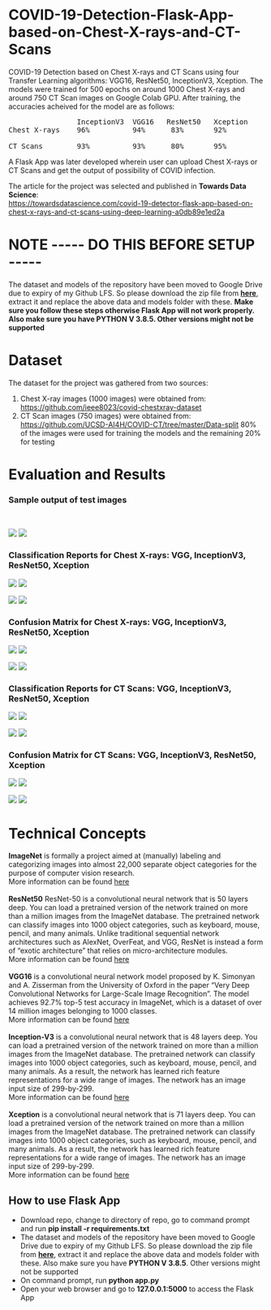 # COVID-19-Detection-Flask-App-based-on-Chest-X-rays-and-CT-Scans
COVID-19 Detection based on Chest X-rays and CT Scans using four Transfer Learning algorithms: VGG16, ResNet50, InceptionV3, Xception. The models were trained for 500 epochs on around 1000 Chest X-rays and around 750 CT Scan images on Google Colab GPU. After training, the accuracies acheived for the model are as follows:
<pre>
                InceptionV3  VGG16   ResNet50   Xception
Chest X-rays    96%          94%      83%       92%

CT Scans        93%          93%      80%       95%
</pre>
A Flask App was later developed wherein user can upload Chest X-rays or CT Scans and get the output of possibility of COVID infection.

The article for the project was selected and published in <b>Towards Data Science</b>:<br> 
https://towardsdatascience.com/covid-19-detector-flask-app-based-on-chest-x-rays-and-ct-scans-using-deep-learning-a0db89e1ed2a

# NOTE ----- DO THIS BEFORE SETUP -----
The dataset and models of the repository have been moved to Google Drive due to expiry of my Github LFS. So please download the zip file from <b><a href="https://drive.google.com/file/d/1dA-rdmDmCGa3xxW5KpfLJdo7M54lPcQq/view?usp=sharing">here</a></b>, extract it and replace the above data and models folder with these. <b>Make sure you follow these steps otherwise Flask App will not work properly. Also make sure you have PYTHON V 3.8.5. Other versions might not be supported</b>

# Dataset
The dataset for the project was gathered from two sources:
1. Chest X-ray images (1000 images) were obtained from: https://github.com/ieee8023/covid-chestxray-dataset
2. CT Scan images (750 images) were obtained from: https://github.com/UCSD-AI4H/COVID-CT/tree/master/Data-split
80% of the images were used for training the models and the remaining 20% for testing

# Evaluation and Results
<h3>Sample output of test images</h3><br>

<img src="https://github.com/tangledpuzzle/COVID-19-Detection-Flask-App-based-on-Chest-X-rays-and-CT-Scans/blob/main/screenshots/sample_chest.PNG"> <img src="https://github.com/tangledpuzzle/COVID-19-Detection-Flask-App-based-on-Chest-X-rays-and-CT-Scans/blob/main/screenshots/sample_ct.PNG">

<h3>Classification Reports for Chest X-rays:  VGG, InceptionV3, ResNet50, Xception </h3>

<img src="https://github.com/tangledpuzzle/COVID-19-Detection-Flask-App-based-on-Chest-X-rays-and-CT-Scans/blob/main/flask%20app/assets/images/vgg_chest_report.PNG"> <img src="https://github.com/tangledpuzzle/COVID-19-Detection-Flask-App-based-on-Chest-X-rays-and-CT-Scans/blob/main/flask%20app/assets/images/inception_chest_report.PNG">

<img src="https://github.com/tangledpuzzle/COVID-19-Detection-Flask-App-based-on-Chest-X-rays-and-CT-Scans/blob/main/flask%20app/assets/images/resnet_chest_report.PNG"> <img src="https://github.com/tangledpuzzle/COVID-19-Detection-Flask-App-based-on-Chest-X-rays-and-CT-Scans/blob/main/flask%20app/assets/images/xception_chest_report.PNG">

<h3>Confusion Matrix for Chest X-rays:  VGG, InceptionV3, ResNet50, Xception </h3>

<img src="https://github.com/tangledpuzzle/COVID-19-Detection-Flask-App-based-on-Chest-X-rays-and-CT-Scans/blob/main/screenshots/vgg_chest_cm.PNG"> <img src="https://github.com/tangledpuzzle/COVID-19-Detection-Flask-App-based-on-Chest-X-rays-and-CT-Scans/blob/main/screenshots/inception_chest_cm.PNG">

<img src="https://github.com/tangledpuzzle/COVID-19-Detection-Flask-App-based-on-Chest-X-rays-and-CT-Scans/blob/main/screenshots/resnet_chest_cm.PNG"> <img src="https://github.com/tangledpuzzle/COVID-19-Detection-Flask-App-based-on-Chest-X-rays-and-CT-Scans/blob/main/screenshots/xception_chest_cm.PNG">

<h3>Classification Reports for CT Scans:  VGG, InceptionV3, ResNet50, Xception </h3>

<img src="https://github.com/tangledpuzzle/COVID-19-Detection-Flask-App-based-on-Chest-X-rays-and-CT-Scans/blob/main/flask%20app/assets/images/vgg_ct_report.PNG"> <img src="https://github.com/tangledpuzzle/COVID-19-Detection-Flask-App-based-on-Chest-X-rays-and-CT-Scans/blob/main/flask%20app/assets/images/inception_ct_report.PNG">

<img src="https://github.com/tangledpuzzle/COVID-19-Detection-Flask-App-based-on-Chest-X-rays-and-CT-Scans/blob/main/flask%20app/assets/images/resnet_ct_report.PNG"> <img src="https://github.com/tangledpuzzle/COVID-19-Detection-Flask-App-based-on-Chest-X-rays-and-CT-Scans/blob/main/flask%20app/assets/images/xception_ct_report.PNG">

<h3>Confusion Matrix for CT Scans:  VGG, InceptionV3, ResNet50, Xception </h3>

<img src="https://github.com/tangledpuzzle/COVID-19-Detection-Flask-App-based-on-Chest-X-rays-and-CT-Scans/blob/main/screenshots/vgg_ct_cm.PNG"> <img src="https://github.com/tangledpuzzle/COVID-19-Detection-Flask-App-based-on-Chest-X-rays-and-CT-Scans/blob/main/screenshots/inception_ct_cm.PNG">

<img src="https://github.com/tangledpuzzle/COVID-19-Detection-Flask-App-based-on-Chest-X-rays-and-CT-Scans/blob/main/screenshots/resnet_ct_cm.PNG"> <img src="https://github.com/tangledpuzzle/COVID-19-Detection-Flask-App-based-on-Chest-X-rays-and-CT-Scans/blob/main/screenshots/xception_ct_cm.PNG">

# Technical Concepts
<b>ImageNet</b> is formally a project aimed at (manually) labeling and categorizing images into almost 22,000 separate object categories for the purpose of computer vision research.<br>
More information can be found <a href="https://www.pyimagesearch.com/2017/03/20/imagenet-vggnet-resnet-inception-xception-keras/">here</a>
<br>
<br>
<b>ResNet50</b> ResNet-50 is a convolutional neural network that is 50 layers deep. You can load a pretrained version of the network trained on more than a million images from the ImageNet database. The pretrained network can classify images into 1000 object categories, such as keyboard, mouse, pencil, and many animals. Unlike traditional sequential network architectures such as AlexNet, OverFeat, and VGG, ResNet is instead a form of “exotic architecture” that relies on micro-architecture modules.<br>
More information can be found <a href="https://www.mathworks.com/help/deeplearning/ref/resnet50.html#:~:text=ResNet%2D50%20is%20a%20convolutional,%2C%20pencil%2C%20and%20many%20animals.">here</a>
<br>
<br>
<b>VGG16</b> is a convolutional neural network model proposed by K. Simonyan and A. Zisserman from the University of Oxford in the paper “Very Deep Convolutional Networks for Large-Scale Image Recognition”. The model achieves 92.7% top-5 test accuracy in ImageNet, which is a dataset of over 14 million images belonging to 1000 classes. <br>
More information can be found <a href="https://www.mathworks.com/help/deeplearning/ref/resnet50.html#:~:text=ResNet%2D50%20is%20a%20convolutional,%2C%20pencil%2C%20and%20many%20animals.">here</a>
<br>
<br>
<b>Inception-V3</b> is a convolutional neural network that is 48 layers deep. You can load a pretrained version of the network trained on more than a million images from the ImageNet database. The pretrained network can classify images into 1000 object categories, such as keyboard, mouse, pencil, and many animals. As a result, the network has learned rich feature representations for a wide range of images. The network has an image input size of 299-by-299.<br>
More information can be found <a href="https://www.mathworks.com/help/deeplearning/ref/resnet50.html#:~:text=ResNet%2D50%20is%20a%20convolutional,%2C%20pencil%2C%20and%20many%20animals.">here</a>
<br>
<br>
<b>Xception</b> is a convolutional neural network that is 71 layers deep. You can load a pretrained version of the network trained on more than a million images from the ImageNet database. The pretrained network can classify images into 1000 object categories, such as keyboard, mouse, pencil, and many animals. As a result, the network has learned rich feature representations for a wide range of images. The network has an image input size of 299-by-299. <br>
More information can be found <a href="https://www.mathworks.com/help/deeplearning/ref/resnet50.html#:~:text=ResNet%2D50%20is%20a%20convolutional,%2C%20pencil%2C%20and%20many%20animals.">here</a>


## How to use Flask App
<ul>
  <li>Download repo, change to directory of repo, go to command prompt and run <b>pip install -r requirements.txt</b></li>
  <li>The dataset and models of the repository have been moved to Google Drive due to expiry of my Github LFS. So please download the zip file from <b><a href="https://drive.google.com/file/d/1dA-rdmDmCGa3xxW5KpfLJdo7M54lPcQq/view?usp=sharing">here</a></b>, extract it and replace the above data and models folder with these. Also make sure you have <b>PYTHON V 3.8.5</b>. Other versions might not be supported</li>
  <li>On command prompt, run <b>python app.py</b></li>
  <li>Open your web browser and go to <b>127.0.0.1:5000</b> to access the Flask App</li>
</ul>

